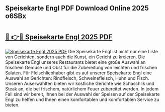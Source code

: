 ## Speisekarte Engl PDF Download Online 2025 o6SBx

# <h2><a href="http://gcdksow.nevu.top/?p=Speisekarte+Engl">🔗 👉🔴 Speisekarte Engl 2025 PDF</a></h2>

[![Speisekarte Engl 2025 PDF](https://i.imgur.com/dBaPXMq.png)](http://gcdksow.nevu.top/?p=Speisekarte+Engl)
Die Speisekarte Engl ist nicht nur eine Liste von Gerichten, sondern auch die Kunst, ein Gericht zu kreieren. Die Speisekarte Engl unseres Restaurants bietet eine große Auswahl an frischem Gemüse und Obst für die Zubereitung von leichten und frischen Salaten. Für Fleischliebhaber gibt es auf unserer Speisekarte Engl eine Auswahl an Gerichten: Rindfleisch, Schweinefleisch, Huhn und Fisch. Unseren Auserwählten bieten wir köstliche Gerichte wie Schaschlik und Steak an, die bei frischem, natürlichem Feuer zubereitet werden. In jedem Fall sind wir bereit, Ihnen bei der Auswahl der Speisen auf der Speisekarte Engl zu helfen und Ihnen einen komfortablen und komfortablen Service zu bieten.
